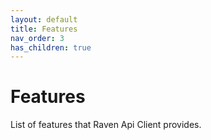 ```yaml
---
layout: default
title: Features
nav_order: 3
has_children: true
---
```


# Features

List of features that Raven Api Client provides.